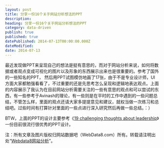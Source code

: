 ```yaml
---
layout: post
title: 分享一份16个关于网站分析想法的PPT
description:
heading: 分享一份16个关于网站分析想法的PPT
category: data-driven
publish: true
published: true
datePublished: 2014-07-13T00:00:00.000Z
dateModified:
date: 2014-07-13
---
```

<script async custom-element="amp-carousel" src="https://cdn.ampproject.org/v0/amp-carousel-0.1.js"></script>
<amp-carousel width="400" height="300" layout="responsive" type="slides">
<amp-img src="/assets/img/ppt/1.PNG" width="400" height="300" layout="responsive"></amp-img>
<amp-img src="/assets/img/ppt/2.PNG" width="400" height="300" layout="responsive"></amp-img>
<amp-img src="/assets/img/ppt/3.PNG" width="400" height="300" layout="responsive"></amp-img>
<amp-img src="/assets/img/ppt/4.PNG" width="400" height="300" layout="responsive"></amp-img>
<amp-img src="/assets/img/ppt/5.PNG" width="400" height="300" layout="responsive"></amp-img>
<amp-img src="/assets/img/ppt/6.PNG" width="400" height="300" layout="responsive"></amp-img>
<amp-img src="/assets/img/ppt/7.PNG" width="400" height="300" layout="responsive"></amp-img>
<amp-img src="/assets/img/ppt/8.PNG" width="400" height="300" layout="responsive"></amp-img>
<amp-img src="/assets/img/ppt/9.PNG" width="400" height="300" layout="responsive"></amp-img>
<amp-img src="/assets/img/ppt/10.PNG" width="400" height="300" layout="responsive"></amp-img>
<amp-img src="/assets/img/ppt/11.PNG" width="400" height="300" layout="responsive"></amp-img>
<amp-img src="/assets/img/ppt/12.PNG" width="400" height="300" layout="responsive"></amp-img>
<amp-img src="/assets/img/ppt/13.PNG" width="400" height="300" layout="responsive"></amp-img>
<amp-img src="/assets/img/ppt/14.PNG" width="400" height="300" layout="responsive"></amp-img>
<amp-img src="/assets/img/ppt/15.PNG" width="400" height="300" layout="responsive"></amp-img>
<amp-img src="/assets/img/ppt/16.PNG" width="400" height="300" layout="responsive"></amp-img>
<amp-img src="/assets/img/ppt/17.PNG" width="400" height="300" layout="responsive"></amp-img>
</amp-carousel>

最近发现做PPT来呈现自己的想法是挺有意思的，而对于网站分析来说，如何将数据或者观点变成可视化的图片以及形象的东西展示出来也是很重要的。参考了国外的一些知名的PPT， 然后用PPT试图模仿地画了17张，由于不是专业设计师，UI方面大家都勉强看看了，不过重要的还是先思考怎么呈现和逻辑地表达观点。上面的内容展示了我认为在目前网站分析需要关注的一些有意思的观点和可以尝试的东西，有一些参考于Avinash的理论，有一些则是在平时的工作中遇到的一些问题总结，不管怎么样，里面的观点还请大家多提提意见和建议，就权当做一次练习和总结吧。过些时间有打算针对里面的一些点进行深入研究然后再做一些总结。：）

BTW，上面的PPT的设计主要参考《<a href="https://search.yahoo.com/search;_ylt=AqaYNp.AAHT9NeBgajjBl52bvZx4?p=19+challenging+thoughts+about+leadership&amp;toggle=1&amp;cop=mss&amp;ei=UTF-8&amp;fr=yfp-t-317&amp;fp=1" target="_blank">19 challenging thoughts about leadership</a>》一份目前很流行很优秀的PPT设计。

注：所有文章及图片版权归网站数据吧（WebData8.com）所有。转载请注明出处“<a href="/">Webdata8网站分析</a>”。
